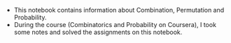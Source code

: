 - This notebook contains information about Combination, Permutation and Probability. 
- During the course (Combinatorics and Probability on Coursera), I took some notes and solved the assignments on this notebook.